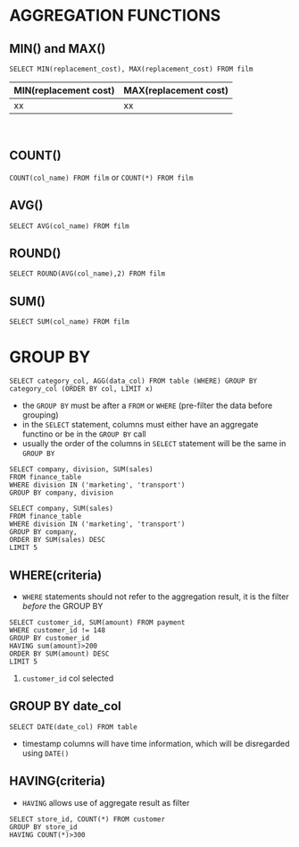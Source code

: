 # AGGREGATION FUNCTIONS

## MIN() and MAX()

```
SELECT MIN(replacement_cost), MAX(replacement_cost) FROM film
```

|**MIN(replacement cost)** |**MAX(replacement cost)**|
|----------|----------|
| xx    | xx    |
<br>

## COUNT()
`COUNT(col_name) FROM film` or `COUNT(*) FROM film`

## AVG()
`SELECT AVG(col_name) FROM film`

## ROUND()
`SELECT ROUND(AVG(col_name),2) FROM film`

## SUM()
`SELECT SUM(col_name) FROM film`


# GROUP BY

`SELECT category_col, AGG(data_col) FROM table (WHERE) GROUP BY category_col (ORDER BY col, LIMIT x)`
- the `GROUP BY` must be after a `FROM` or `WHERE` (pre-filter the data before grouping)
- in the `SELECT` statement, columns must either have an aggregate functino or be in the `GROUP BY` call
- usually the order of the columns in `SELECT` statement will be the same in `GROUP BY`

```
SELECT company, division, SUM(sales)
FROM finance_table
WHERE division IN ('marketing', 'transport')
GROUP BY company, division
```

```
SELECT company, SUM(sales)
FROM finance_table
WHERE division IN ('marketing', 'transport')
GROUP BY company,
ORDER BY SUM(sales) DESC
LIMIT 5
```

## WHERE(criteria)
- `WHERE` statements should not refer to the aggregation result, it is the filter _before_ the GROUP BY

```
SELECT customer_id, SUM(amount) FROM payment
WHERE customer_id != 148
GROUP BY customer_id
HAVING sum(amount)>200
ORDER BY SUM(amount) DESC
LIMIT 5
```
1. `customer_id` col selected 

## GROUP BY date_col

`SELECT DATE(date_col) FROM table`
- timestamp columns will have time information, which will be disregarded using `DATE()`


## HAVING(criteria)
- `HAVING` allows use of aggregate result as filter

```
SELECT store_id, COUNT(*) FROM customer
GROUP BY store_id
HAVING COUNT(*)>300
```

